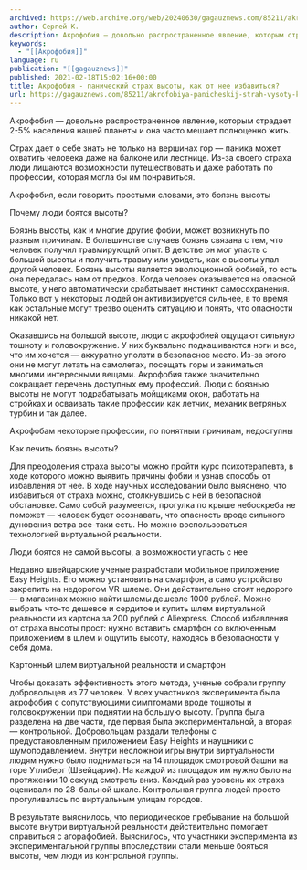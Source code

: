 ```yaml
---
archived: https://web.archive.org/web/20240630/gagauznews.com/85211/akrofobiya-panicheskij-strah-vysoty-kak-ot-nee-izbavitsya.html
author: Сергей К.
description: Акрофобия — довольно распространенное явление, которым страдает 2-5% населения нашей планеты и она часто мешает полноценно жить. Страх дает о себе знать не только на вершинах гор — паника может охватить человека даже на балконе или лестнице. Из-за своего страха люди лишаются возможности путешествовать и даже работать по профессии, которая могла бы им понравиться. Акрофобия, если говорить простыми словами, это боязнь высоты Почему люди боятся высоты? Боязнь высоты, как и многие другие фобии, может возникнуть по разным причинам. В большинстве случаев боязнь связана с тем, что человек получил травмирующий опыт. В детстве он мог упасть с большой высоты и получить […]
keywords:
  - "[[Акрофобия]]"
language: ru
publication: "[[gagauznews]]"
published: 2021-02-18T15:02:16+00:00
title: Акрофобия - панический страх высоты, как от нее избавиться?
url: https://gagauznews.com/85211/akrofobiya-panicheskij-strah-vysoty-kak-ot-nee-izbavitsya.html
---
```


Акрофобия — довольно распространенное явление, которым страдает 2-5% населения нашей планеты и она часто мешает полноценно жить.

Страх дает о себе знать не только на вершинах гор — паника может охватить человека даже на балконе или лестнице. Из-за своего страха люди лишаются возможности путешествовать и даже работать по профессии, которая могла бы им понравиться.

Акрофобия, если говорить простыми словами, это боязнь высоты

Почему люди боятся высоты?

Боязнь высоты, как и многие другие фобии, может возникнуть по разным причинам. В большинстве случаев боязнь связана с тем, что человек получил травмирующий опыт. В детстве он мог упасть с большой высоты и получить травму или увидеть, как с высоты упал другой человек. Боязнь высоты является эволюционной фобией, то есть она передалась нам от предков. Когда человек оказывается на опасной высоте, у него автоматически срабатывает инстинкт самосохранения. Только вот у некоторых людей он активизируется сильнее, в то время как остальные могут трезво оценить ситуацию и понять, что опасности никакой нет.

Оказавшись на большой высоте, люди с акрофобией ощущают сильную тошноту и головокружение. У них буквально подкашиваются ноги и все, что им хочется — аккуратно уползти в безопасное место. Из-за этого они не могут летать на самолетах, посещать горы и заниматься многими интересными вещами. Акрофобия также значительно сокращает перечень доступных ему профессий. Люди с боязнью высоты не могут подрабатывать мойщиками окон, работать на стройках и осваивать такие профессии как летчик, механик ветряных турбин и так далее.

Акрофобам некоторые профессии, по понятным причинам, недоступны

Как лечить боязнь высоты?

Для преодоления страха высоты можно пройти курс психотерапевта, в ходе которого можно выявить причины фобии и узнав способы от избавления от нее. В ходе научных исследований было выяснено, что избавиться от страха можно, столкнувшись с ней в безопасной обстановке. Само собой разумеется, прогулка по крыше небоскреба не поможет — человек будет осознавать, что опасность вроде сильного дуновения ветра все-таки есть. Но можно воспользоваться технологией виртуальной реальности.

Люди боятся не самой высоты, а возможности упасть с нее

Недавно швейцарские ученые разработали мобильное приложение Easy Heights. Его можно установить на смартфон, а само устройство закрепить на недорогом VR-шлеме. Они действительно стоят недорого — в магазинах можно найти шлемы дешевле 1000 рублей. Можно выбрать что-то дешевое и сердитое и купить шлем виртуальной реальности из картона за 200 рублей с Aliexpress. Способ избавления от страха высоты прост: нужно вставить смартфон со включенным приложением в шлем и ощутить высоту, находясь в безопасности у себя дома.

Картонный шлем виртуальной реальности и смартфон

Чтобы доказать эффективность этого метода, ученые собрали группу добровольцев из 77 человек. У всех участников эксперимента была акрофобия с сопутствующими симптомами вроде тошноты и головокружении при поднятии на большую высоту. Группа была разделена на две части, где первая была экспериментальной, а вторая — контрольной. Добровольцам раздали телефоны с предустановленным приложением Easy Heights и наушники с шумоподавлением. Внутри несложной игры внутри виртуальности людям нужно было подниматься на 14 площадок смотровой башни на горе Утлиберг (Швейцария). На каждой из площадок им нужно было на протяжении 10 секунд смотреть вниз. Каждый раз уровень их страха оценивали по 28-бальной шкале. Контрольная группа людей просто прогуливалась по виртуальным улицам городов.

В результате выяснилось, что периодическое пребывание на большой высоте внутри виртуальной реальности действительно помогает справиться с агорафобией. Выяснилось, что участники эксперимента из экспериментальной группы впоследствии стали меньше бояться высоты, чем люди из контрольной группы.